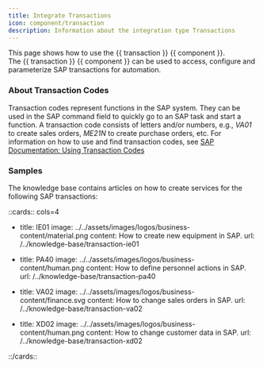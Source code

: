 ```yaml
---
title: Integrate Transactions
icon: component/transaction
description: Information about the integration type Transactions
---
```


This page shows how to use the {{ transaction }} {{ component }}.<br>
The {{ transaction }} {{ component }} can be used to access, configure and parameterize SAP transactions for automation.


### About Transaction Codes

Transaction codes represent functions in the SAP system. 
They can be used in the SAP command field to quickly go to an SAP task and start a function.
A transaction code consists of letters and/or numbers, e.g., *VA01* to create sales orders, *ME21N* to create purchase orders, etc. 
For information on how to use and find transaction codes, see [SAP Documentation: Using Transaction Codes](https://help.sap.com/docs/SAP_NETWEAVER_740/b1c834a22d05483b8a75710743b5ff26/f735dd776e724195b5562592a5e88b45.html)


### Samples

The knowledge base contains articles on how to create services for the following SAP transactions:

::cards:: cols=4

- title: IE01
  image: ../../assets/images/logos/business-content/material.png
  content: How to create new equipment in SAP.
  url: /../knowledge-base/transaction-ie01
  
- title: PA40
  image: ../../assets/images/logos/business-content/human.png
  content: How to define personnel actions in SAP.
  url: /../knowledge-base/transaction-pa40
  
- title: VA02
  image: ../../assets/images/logos/business-content/finance.svg
  content: How to change sales orders in SAP.
  url: /../knowledge-base/transaction-va02

- title: XD02
  image: ../../assets/images/logos/business-content/human.png
  content: How to change customer data in SAP.
  url: /../knowledge-base/transaction-xd02


::/cards::